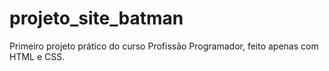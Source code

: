 # projeto_site_batman
Primeiro projeto prático do curso Profissão Programador, feito apenas com HTML e CSS.
